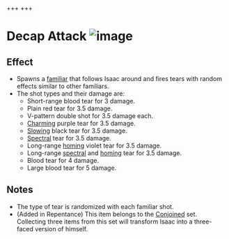 +++
+++

 # Decap Attack ![image](/image/Decap_Attack.png) 


Effect
--------


* Spawns a [familiar](/wiki/Familiar "Familiar") that follows Isaac around and fires tears with random effects similar to other familiars.
* The shot types and their damage are:
	+ Short-range blood tear for 3 damage.
	+ Plain red tear for 3.5 damage.
	+ V-pattern double shot for 3.5 damage each.
	+ [Charming](/wiki/Charm "Charm") purple tear for 3.5 damage.
	+ [Slowing](/wiki/Slow "Slow") black tear for 3.5 damage.
	+ [Spectral](/wiki/Spectral_tears "Spectral tears") tear for 3.5 damage.
	+ Long-range [homing](/wiki/Homing_tears "Homing tears") violet tear for 3.5 damage.
	+ Long-range [spectral](/wiki/Spectral_tears "Spectral tears") and [homing](/wiki/Homing_tears "Homing tears") tear for 3.5 damage.
	+ Blood tear for 4 damage.
	+ Large blood tear for 5 damage.


Notes
-------


* The type of tear is randomized with each familiar shot.
* (Added in Repentance) This item belongs to the [Conjoined](/wiki/Conjoined "Conjoined") set. Collecting three items from this set will transform Isaac into a three-faced version of himself.


